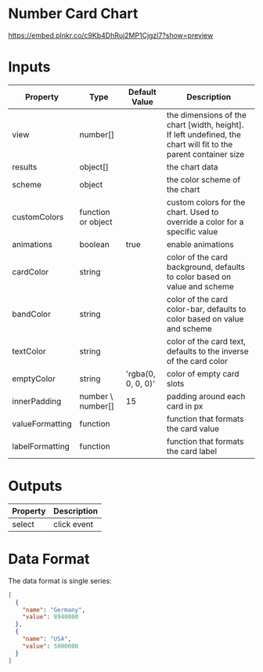 # Number Card Chart

https://embed.plnkr.co/c9Kb4DhRuj2MP1Cjgzl7?show=preview

# Inputs

| Property        | Type               | Default Value      | Description                                                                                                     |
|-----------------|--------------------|--------------------|-----------------------------------------------------------------------------------------------------------------|
| view            | number[]           |                    | the dimensions of the chart [width, height]. If left undefined, the chart will fit to the parent container size |
| results         | object[]           |                    | the chart data                                                                                                  |
| scheme          | object             |                    | the color scheme of the chart                                                                                   |
| customColors    | function or object |                    | custom colors for the chart. Used to override a color for a specific value                                      |
| animations      | boolean            | true               | enable animations                                                                                               |
| cardColor       | string             |                    | color of the card background, defaults to color based on value and scheme                                       |
| bandColor       | string             |                    | color of the card color-bar, defaults to color based on value and scheme                                        |
| textColor       | string             |                    | color of the card text, defaults to the inverse of the card color                                               |
| emptyColor      | string             | 'rgba(0, 0, 0, 0)' | color of empty card slots                                                                                       |
| innerPadding    | number \ number[]  | 15                 | padding around each card in px                                                                                  |
| valueFormatting | function           |                    | function that formats the card value                                                                            |
| labelFormatting | function           |                    | function that formats the card label                                                                            |

# Outputs

| Property | Description |
|----------|-------------|
| select   | click event |

# Data Format

The data format is single series:

```json
[
  {
    "name": "Germany",
    "value": 8940000
  },
  {
    "name": "USA",
    "value": 5000000
  }
]
```
